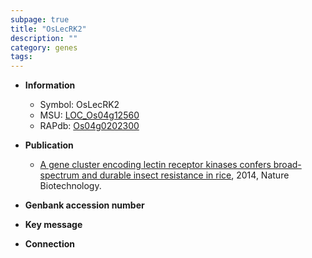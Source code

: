 ```yaml
---
subpage: true
title: "OsLecRK2"
description: ""
category: genes
tags: 
---
```


* **Information**  
    + Symbol: OsLecRK2  
    + MSU: [LOC_Os04g12560](http://rice.plantbiology.msu.edu/cgi-bin/ORF_infopage.cgi?orf=LOC_Os04g12560)  
    + RAPdb: [Os04g0202300](http://rapdb.dna.affrc.go.jp/viewer/gbrowse_details/irgsp1?name=Os04g0202300)  

* **Publication**  
    + [A gene cluster encoding lectin receptor kinases confers broad-spectrum and durable insect resistance in rice](http://www.ncbi.nlm.nih.gov/pubmed?term=A+gene+cluster+encoding+lectin+receptor+kinases+confers+broad-spectrum+and+durable+insect+resistance+in+rice%5BTitle%5D), 2014, Nature Biotechnology.

* **Genbank accession number**  

* **Key message**  

* **Connection**  



